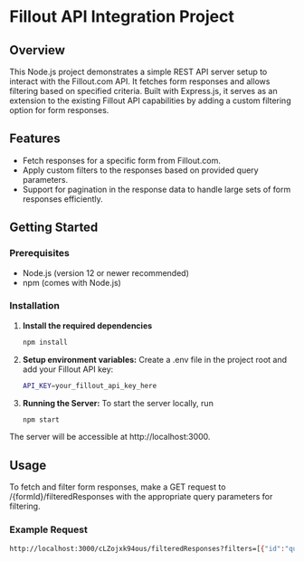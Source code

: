 # Fillout API Integration Project

## Overview

This Node.js project demonstrates a simple REST API server setup to interact with the Fillout.com API. It fetches form responses and allows filtering based on specified criteria. Built with Express.js, it serves as an extension to the existing Fillout API capabilities by adding a custom filtering option for form responses.

## Features

- Fetch responses for a specific form from Fillout.com.
- Apply custom filters to the responses based on provided query parameters.
- Support for pagination in the response data to handle large sets of form responses efficiently.

## Getting Started

### Prerequisites

- Node.js (version 12 or newer recommended)
- npm (comes with Node.js)

### Installation

1. **Install the required dependencies**

   ```sh
   npm install
2. **Setup environment variables:** 
   Create a .env file in the project root and add your Fillout API key:
   ```sh
   API_KEY=your_fillout_api_key_here
3. **Running the Server:**
   To start the server locally, run
   ```sh
   npm start
The server will be accessible at http://localhost:3000.

## Usage
To fetch and filter form responses, make a GET request to /{formId}/filteredResponses with the appropriate query parameters for filtering.

### Example Request
   ```sh 
   http://localhost:3000/cLZojxk94ous/filteredResponses?filters=[{"id":"questionId","condition":"equals","value":"Answer"}]

